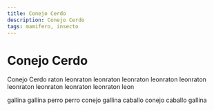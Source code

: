 ```yaml
---
title: Conejo Cerdo
description: Conejo Cerdo
tags: mamifero, insecto
---
```


# Conejo Cerdo

Conejo Cerdo raton leonraton leonraton leonraton leonraton leonraton leonraton leonraton leonraton leonraton leon

gallina gallina perro perro conejo gallina caballo conejo caballo gallina